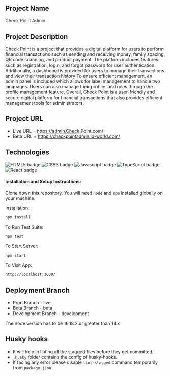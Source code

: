 ## Project Name

Check Point Admin

## Project Description

   Check Point is a project that provides a digital platform for users to perform financial transactions such as sending and receiving money, family spacing, QR code scanning, and product payment. The platform includes features such as registration, login, and forgot password for user authentication. Additionally, a dashboard is provided for users to manage their transactions and view their transaction history
To ensure efficient management, an admin panel is included which allows for label management to handle two languages. Users can also manage their profiles and roles through the profile management feature. Overall, Check Point is a user-friendly and secure digital platform for financial transactions that also provides efficient management tools for administrators.

## Project URL

- Live URL = https://admin.Check Point.com/
- Beta URL = https://checkpointadmin.io-world.com/

## Technologies

![HTML5 badge](https://img.shields.io/badge/HTML5-E34F26?style=for-the-badge&logo=html5&logoColor=white) ![CSS3 badge](https://img.shields.io/badge/CSS3-1572B6?style=for-the-badge&logo=css3&logoColor=white) ![Javascript badge](https://img.shields.io/badge/Javascript-F58529?style=for-the-badge&logo=javascript&logoColor=white) ![TypeScript badge](https://img.shields.io/badge/TYPESCRIPT-1572B6?style=for-the-badge&logo=typescript&logoColor=white)
![React badge](https://img.shields.io/badge/React-374050?style=for-the-badge&logo=react&logoColor=blue)

#### Installation and Setup Instructions:

Clone down this repository. You will need `node` and `npm` installed globally on your machine.

Installation:

```sh
npm install
```

To Run Test Suite:

```sh
npm test
```

To Start Server:

```sh
npm start
```

To Visit App:

```sh
http://localhost:3000/
```

## Deployment Branch

- Prod Branch - live
- Beta Branch - beta
- Development Branch - development

The node version has to be 16.18.2 or greater than 14.x

## Husky hooks

- It will help in linting all the stagged files before they get committed.
- `.husky` folder contains the config of husky-hooks.
- If facing any error please disable `lint-stagged` command temporarily from `package.json`
